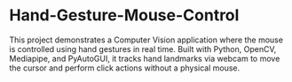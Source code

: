 # Hand-Gesture-Mouse-Control
This project demonstrates a Computer Vision application where the mouse is controlled using hand gestures in real time. Built with Python, OpenCV, Mediapipe, and PyAutoGUI, it tracks hand landmarks via webcam to move the cursor and perform click actions without a physical mouse.

